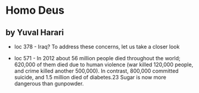 
#  Homo Deus

## by Yuval Harari

 - loc 378 - Iraq? To address these concerns, let us take a closer look

 - loc 571 - In 2012 about 56 million people died throughout the world; 620,000 of them died due to human violence (war killed 120,000 people, and crime killed another 500,000). In contrast, 800,000 committed suicide, and 1.5 million died of diabetes.23 Sugar is now more dangerous than gunpowder.

